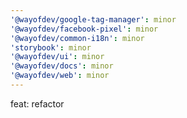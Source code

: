 ```yaml
---
'@wayofdev/google-tag-manager': minor
'@wayofdev/facebook-pixel': minor
'@wayofdev/common-i18n': minor
'storybook': minor
'@wayofdev/ui': minor
'@wayofdev/docs': minor
'@wayofdev/web': minor
---
```


feat: refactor
